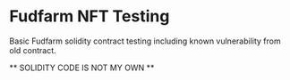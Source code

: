 # Fudfarm NFT Testing

Basic Fudfarm solidity contract testing including known vulnerability from old contract.

** SOLIDITY CODE IS NOT MY OWN  **